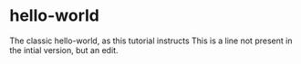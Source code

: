 # hello-world
The classic hello-world, as this tutorial instructs
This is a line not present in the intial version, but an edit.

